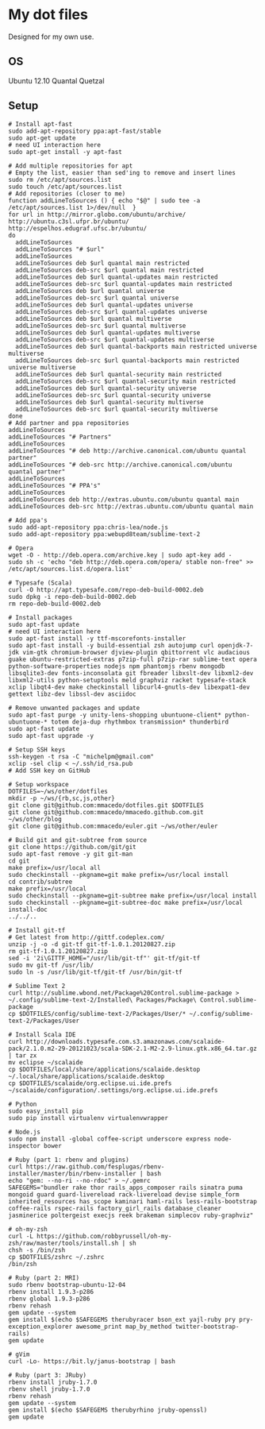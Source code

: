 # My dot files #

Designed for my own use.

## OS

Ubuntu 12.10 Quantal Quetzal

## Setup

    # Install apt-fast
    sudo add-apt-repository ppa:apt-fast/stable
    sudo apt-get update
    # need UI interaction here
    sudo apt-get install -y apt-fast

    # Add multiple repositories for apt
    # Empty the list, easier than sed'ing to remove and insert lines
    sudo rm /etc/apt/sources.list
    sudo touch /etc/apt/sources.list
    # Add repositories (closer to me)
    function addLineToSources () { echo "$@" | sudo tee -a /etc/apt/sources.list 1>/dev/null  }
    for url in http://mirror.globo.com/ubuntu/archive/ http://ubuntu.c3sl.ufpr.br/ubuntu/ http://espelhos.edugraf.ufsc.br/ubuntu/
    do
      addLineToSources
      addLineToSources "# $url"
      addLineToSources
      addLineToSources deb $url quantal main restricted
      addLineToSources deb-src $url quantal main restricted
      addLineToSources deb $url quantal-updates main restricted
      addLineToSources deb-src $url quantal-updates main restricted
      addLineToSources deb $url quantal universe
      addLineToSources deb-src $url quantal universe
      addLineToSources deb $url quantal-updates universe
      addLineToSources deb-src $url quantal-updates universe
      addLineToSources deb $url quantal multiverse
      addLineToSources deb-src $url quantal multiverse
      addLineToSources deb $url quantal-updates multiverse
      addLineToSources deb-src $url quantal-updates multiverse
      addLineToSources deb $url quantal-backports main restricted universe multiverse
      addLineToSources deb-src $url quantal-backports main restricted universe multiverse
      addLineToSources deb $url quantal-security main restricted
      addLineToSources deb-src $url quantal-security main restricted
      addLineToSources deb $url quantal-security universe
      addLineToSources deb-src $url quantal-security universe
      addLineToSources deb $url quantal-security multiverse
      addLineToSources deb-src $url quantal-security multiverse
    done
    # Add partner and ppa repositories
    addLineToSources
    addLineToSources "# Partners"
    addLineToSources
    addLineToSources "# deb http://archive.canonical.com/ubuntu quantal partner"
    addLineToSources "# deb-src http://archive.canonical.com/ubuntu quantal partner"
    addLineToSources
    addLineToSources "# PPA's"
    addLineToSources
    addLineToSources deb http://extras.ubuntu.com/ubuntu quantal main
    addLineToSources deb-src http://extras.ubuntu.com/ubuntu quantal main

    # Add ppa's
    sudo add-apt-repository ppa:chris-lea/node.js
    sudo add-apt-repository ppa:webupd8team/sublime-text-2

    # Opera
    wget -O - http://deb.opera.com/archive.key | sudo apt-key add -
    sudo sh -c 'echo "deb http://deb.opera.com/opera/ stable non-free" >> /etc/apt/sources.list.d/opera.list'

    # Typesafe (Scala)
    curl -O http://apt.typesafe.com/repo-deb-build-0002.deb
    sudo dpkg -i repo-deb-build-0002.deb
    rm repo-deb-build-0002.deb

    # Install packages
    sudo apt-fast update
    # need UI interaction here
    sudo apt-fast install -y ttf-mscorefonts-installer
    sudo apt-fast install -y build-essential zsh autojump curl openjdk-7-jdk vim-gtk chromium-browser djview-plugin qbittorrent vlc audacious guake ubuntu-restricted-extras p7zip-full p7zip-rar sublime-text opera python-software-properties nodejs npm phantomjs rbenv mongodb libsqlite3-dev fonts-inconsolata git fbreader libxslt-dev libxml2-dev libxml2-utils python-setuptools meld graphviz racket typesafe-stack xclip libqt4-dev make checkinstall libcurl4-gnutls-dev libexpat1-dev gettext libz-dev libssl-dev asciidoc

    # Remove unwanted packages and update
    sudo apt-fast purge -y unity-lens-shopping ubuntuone-client* python-ubuntuone-* totem deja-dup rhythmbox transmission* thunderbird
    sudo apt-fast update
    sudo apt-fast upgrade -y

    # Setup SSH keys
    ssh-keygen -t rsa -C "michelpm@gmail.com"
    xclip -sel clip < ~/.ssh/id_rsa.pub
    # Add SSH key on GitHub

    # Setup workspace
    DOTFILES=~/ws/other/dotfiles
    mkdir -p ~/ws/{rb,sc,js,other}
    git clone git@github.com:mmacedo/dotfiles.git $DOTFILES
    git clone git@github.com:mmacedo/mmacedo.github.com.git ~/ws/other/blog
    git clone git@github.com:mmacedo/euler.git ~/ws/other/euler

    # Build git and git-subtree from source
    git clone https://github.com/git/git
    sudo apt-fast remove -y git git-man
    cd git
    make prefix=/usr/local all
    sudo checkinstall --pkgname=git make prefix=/usr/local install
    cd contrib/subtree
    make prefix=/usr/local
    sudo checkinstall --pkgname=git-subtree make prefix=/usr/local install
    sudo checkinstall --pkgname=git-subtree-doc make prefix=/usr/local install-doc
    ../../..

    # Install git-tf
    # Get latest from http://gittf.codeplex.com/
    unzip -j -o -d git-tf git-tf-1.0.1.20120827.zip
    rm git-tf-1.0.1.20120827.zip
    sed -i '2i\GITTF_HOME="/usr/lib/git-tf"' git-tf/git-tf
    sudo mv git-tf /usr/lib/
    sudo ln -s /usr/lib/git-tf/git-tf /usr/bin/git-tf

    # Sublime Text 2
    curl http://sublime.wbond.net/Package%20Control.sublime-package > ~/.config/sublime-text-2/Installed\ Packages/Package\ Control.sublime-package
    cp $DOTFILES/config/sublime-text-2/Packages/User/* ~/.config/sublime-text-2/Packages/User

    # Install Scala IDE
    curl http://downloads.typesafe.com.s3.amazonaws.com/scalaide-pack/2.1.0.m2-29-20121023/scala-SDK-2.1-M2-2.9-linux.gtk.x86_64.tar.gz | tar zx
    mv eclipse ~/scalaide
    cp $DOTFILES/local/share/applications/scalaide.desktop ~/.local/share/applications/scalaide.desktop
    cp $DOTFILES/scalaide/org.eclipse.ui.ide.prefs ~/scalaide/configuration/.settings/org.eclipse.ui.ide.prefs

    # Python
    sudo easy_install pip
    sudo pip install virtualenv virtualenvwrapper

    # Node.js
    sudo npm install -global coffee-script underscore express node-inspector bower

    # Ruby (part 1: rbenv and plugins)
    curl https://raw.github.com/fesplugas/rbenv-installer/master/bin/rbenv-installer | bash
    echo "gem: --no-ri --no-rdoc" > ~/.gemrc
    SAFEGEMS="bundler rake thor rails_apps_composer rails sinatra puma mongoid guard guard-livereload rack-livereload devise simple_form inherited_resources has_scope kaminari haml-rails less-rails-bootstrap coffee-rails rspec-rails factory_girl_rails database_cleaner jasminerice poltergeist execjs reek brakeman simplecov ruby-graphviz"

    # oh-my-zsh
    curl -L https://github.com/robbyrussell/oh-my-zsh/raw/master/tools/install.sh | sh
    chsh -s /bin/zsh
    cp $DOTFILES/zshrc ~/.zshrc
    /bin/zsh

    # Ruby (part 2: MRI)
    sudo rbenv bootstrap-ubuntu-12-04
    rbenv install 1.9.3-p286
    rbenv global 1.9.3-p286
    rbenv rehash
    gem update --system
    gem install $(echo $SAFEGEMS therubyracer bson_ext yajl-ruby pry pry-exception_explorer awesome_print map_by_method twitter-bootstrap-rails)
    gem update

    # gVim
    curl -Lo- https://bit.ly/janus-bootstrap | bash

    # Ruby (part 3: JRuby)
    rbenv install jruby-1.7.0
    rbenv shell jruby-1.7.0
    rbenv rehash
    gem update --system
    gem install $(echo $SAFEGEMS therubyrhino jruby-openssl)
    gem update